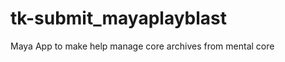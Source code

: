 tk-submit_mayaplayblast
=====================

Maya App to make help manage core archives from mental core
